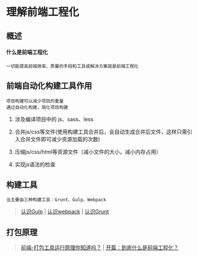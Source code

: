 # 理解前端工程化

## 概述

#### 什么是前端工程化

	一切能提高前端效率、质量的手段和工具或解决方案就是前端工程化

## 前端自动化构建工具作用

	项目构建可以减少项目的重量
	通过自动化构建，简化项目构建

1. 涉及编译项目中的 js、sass、less

2. 合并js/css等文件(使用构建工具合并后，会自动生成合并后文件，这样只需引入合并文件即可减少资源加载的次数)

3. 压缩js/css/html等资源文件（减小文件的大小，减小内存占用）

4. 实现js语法的检查

## 构建工具

	当主要由三种构建工具：Grunt、Gulp、Webpack

> [认识Gulp](知识笔记/大前端/工程化/Gulp/认识Gulp.md) | [认识webpack](知识笔记/大前端/工程化/webpack/认识webpack.md) | [认识Grunt](知识笔记/大前端/工程化/Grunt/认识Grunt.md)

## 打包原理

> [前端-打包工具运行原理你知道吗？](https://cloud.tencent.com/developer/article/1408329) | [开篇：到底什么是前端工程化？](https://gitbook.cn/m/mazi/columns/5cf77250ce53ed3f49faf0e5/topics/5d0c6f33820bf61799b753a3?utm_source=columnweixinshare&utm_campaign=%E9%80%8F%E8%A7%86%E5%89%8D%E7%AB%AF%E5%B7%A5%E7%A8%8B%E5%8C%96)
